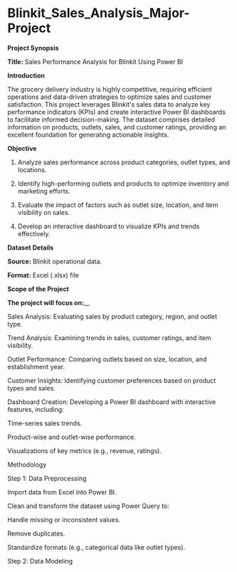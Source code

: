 # Blinkit_Sales_Analysis_Major-Project

**Project Synopsis**

**Title:** Sales Performance Analysis for Blinkit Using Power BI

**Introduction**

The grocery delivery industry is highly competitive, requiring efficient operations and data-driven strategies to optimize sales and customer satisfaction. This project leverages Blinkit's sales data to analyze key performance indicators (KPIs) and create interactive Power BI dashboards to facilitate informed decision-making. The dataset comprises detailed information on products, outlets, sales, and customer ratings, providing an excellent foundation for generating actionable insights.

**Objective**

1. Analyze sales performance across product categories, outlet types, and locations.

2. Identify high-performing outlets and products to optimize inventory and marketing efforts.

3. Evaluate the impact of factors such as outlet size, location, and item visibility on sales.

4. Develop an interactive dashboard to visualize KPIs and trends effectively.

**Dataset Details**

**Source:** Blinkit operational data.

**Format:** Excel (.xlsx) file 


**Scope of the Project**

**The project will focus on:**__

Sales Analysis: Evaluating sales by product category, region, and outlet type.

Trend Analysis: Examining trends in sales, customer ratings, and item visibility.

Outlet Performance: Comparing outlets based on size, location, and establishment year.

Customer Insights: Identifying customer preferences based on product types and sales.

Dashboard Creation: Developing a Power BI dashboard with interactive features, including:

Time-series sales trends.

Product-wise and outlet-wise performance.

Visualizations of key metrics (e.g., revenue, ratings).

Methodology

Step 1: Data Preprocessing

Import data from Excel into Power BI.

Clean and transform the dataset using Power Query to:

Handle missing or inconsistent values.

Remove duplicates.

Standardize formats (e.g., categorical data like outlet types).

Step 2: Data Modeling


